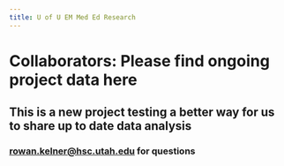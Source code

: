 ```yaml
---
title: U of U EM Med Ed Research
---
```


# Collaborators: Please find ongoing project data here 
## This is a new project testing a better way for us to share up to date data analysis
### rowan.kelner@hsc.utah.edu for questions
